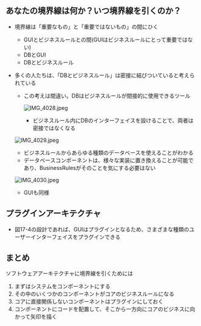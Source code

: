 ## あなたの境界線は何か？いつ境界線を引くのか？

- 境界線は「重要なもの」と「重要ではないもの」の間にひく
    - GUIとビジネスルールとの間(GUIはビジネスルールにとって重要ではない)
    - DBとGUI
    - DBとビジネスルール
- 多くの人たちは、「DBとビジネスルール」は密接に結びついていると考えられている
    - この考えは間違い。DBはビジネスルールが間接的に使用できるツール
        
        ![IMG_4028.jpeg](attachment:6e293512-c1c4-4bee-bc5e-d83b357a683c:IMG_4028.jpeg)
        
        - ビジネスルール内にDBのインターフェイスを設けることで、両者は密接ではなくなる
    
    ![IMG_4029.jpeg](attachment:53c2e3a1-59e8-48fb-8c06-f930e7a7facd:IMG_4029.jpeg)
    
    - ビジネスルールからあらゆる種類のデータベースを使えることがわかる
    - データベースコンポーネントは、様々な実装に置き換えることが可能であり、BusinessRulesがそのことを気にする必要はない
    
    ![IMG_4030.jpeg](attachment:d351624f-8029-4080-bf6c-7d66561e33ac:IMG_4030.jpeg)
    
    - GUIも同様

## プラグインアーキテクチャ

- 図17-4の設計であれば、GUIはプラグインとなるため、さまざまな種類のユーザーインターフェイスをプラグインできる

## まとめ

ソフトウェアアーキテクチャに境界線を引くためには

1. まずはシステムをコンポーネントにする
2. その中のいくつかのコンポーネントがコアのビジネスルールになる
3. コアに直接関係しないコンポーネントはプラグインにしておく
4. コンポーネントにコードを配置して、そこから一方向にコアのビジネスに向かって矢印を描く